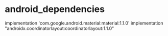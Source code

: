 # android_dependencies
  
  implementation 'com.google.android.material:material:1.1.0'
  implementation "androidx.coordinatorlayout:coordinatorlayout:1.1.0"
  
